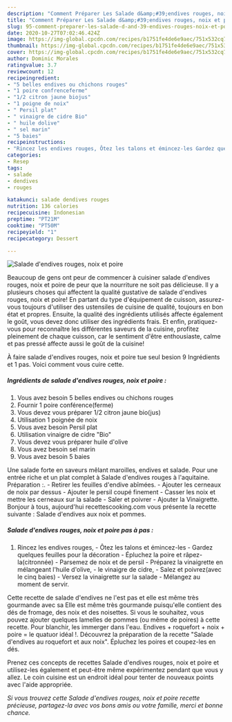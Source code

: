 ```yaml
---
description: "Comment Préparer Les Salade d&amp;#39;endives rouges, noix et poire"
title: "Comment Préparer Les Salade d&amp;#39;endives rouges, noix et poire"
slug: 95-comment-preparer-les-salade-d-and-39-endives-rouges-noix-et-poire
date: 2020-10-27T07:02:46.424Z
image: https://img-global.cpcdn.com/recipes/b1751fe4de6e9aec/751x532cq70/salade-dendives-rouges-noix-et-poire-photo-principale-de-la-recette.jpg
thumbnail: https://img-global.cpcdn.com/recipes/b1751fe4de6e9aec/751x532cq70/salade-dendives-rouges-noix-et-poire-photo-principale-de-la-recette.jpg
cover: https://img-global.cpcdn.com/recipes/b1751fe4de6e9aec/751x532cq70/salade-dendives-rouges-noix-et-poire-photo-principale-de-la-recette.jpg
author: Dominic Morales
ratingvalue: 3.7
reviewcount: 12
recipeingredient:
- "5 belles endives ou chichons rouges"
- "1 poire confrenceferme"
- "1/2 citron jaune biojus"
- "1 poigne de noix"
- " Persil plat"
- " vinaigre de cidre Bio"
- " huile dolive"
- " sel marin"
- "5 baies"
recipeinstructions:
- "Rincez les endives rouges, Ôtez les talons et émincez-les Gardez quelques feuilles pour la décoration Épluchez la poire et râpez-la(citronnée) Parsemez de noix et de persil Préparez la vinaigrette en mélangeant l&#39;huile d&#39;olive, le vinaigre de cidre, Salez et poivrez(avec le cinq baies) Versez la vinaigrette sur la salade Mélangez au moment de servir."
categories:
- Resep
tags:
- salade
- dendives
- rouges

katakunci: salade dendives rouges 
nutrition: 136 calories
recipecuisine: Indonesian
preptime: "PT21M"
cooktime: "PT50M"
recipeyield: "1"
recipecategory: Dessert

---
```



![Salade d&#39;endives rouges, noix et poire](https://img-global.cpcdn.com/recipes/b1751fe4de6e9aec/751x532cq70/salade-dendives-rouges-noix-et-poire-photo-principale-de-la-recette.jpg)

Beaucoup de gens ont peur de commencer à cuisiner salade d&#39;endives rouges, noix et poire de peur que la nourriture ne soit pas délicieuse. Il y a plusieurs choses qui affectent la qualité gustative de salade d&#39;endives rouges, noix et poire! En partant du type d'équipement de cuisson, assurez-vous toujours d'utiliser des ustensiles de cuisine de qualité, toujours en bon état et propres. Ensuite, la qualité des ingrédients utilisés affecte également le goût, vous devez donc utiliser des ingrédients frais. Et enfin, pratiquez-vous pour reconnaître les différentes saveurs de la cuisine, profitez pleinement de chaque cuisson, car le sentiment d'être enthousiaste, calme et pas pressé affecte aussi le goût de la cuisine!

<!--inarticleads1-->

À faire salade d&#39;endives rouges, noix et poire tue seul besion 9 Ingrédients et 1 pas. Voici comment vous cuire cette.

##### Ingrédients de salade d&#39;endives rouges, noix et poire :

1. Vous avez besoin 5 belles endives ou chichons rouges
1. Fournir 1 poire conférence(ferme)
1. Vous devez vous préparer 1/2 citron jaune bio(jus)
1. Utilisation 1 poignée de noix
1. Vous avez besoin  Persil plat
1. Utilisation  vinaigre de cidre &#34;Bio&#34;
1. Vous devez vous préparer  huile d&#39;olive
1. Vous avez besoin  sel marin
1. Vous avez besoin 5 baies


Une salade forte en saveurs mêlant maroilles, endives et salade. Pour une entrée riche et un plat complet à Salade d&#39;endives rouges à l&#39;aquitaine. Préparation :. - Retirer les feuilles d&#39;endive abîmées. - Ajouter les cerneaux de noix par dessus - Ajouter le persil coupé finement - Casser les noix et mettre les cerneaux sur la salade - Saler et poivrer - Ajouter la Vinaigrette. Bonjour à tous, aujourd&#39;hui recettescooking.com vous présente la recette suivante : Salade d&#39;endives aux noix et pommes. 

<!--inarticleads2-->

##### Salade d&#39;endives rouges, noix et poire pas à pas :

1. Rincez les endives rouges, - Ôtez les talons et émincez-les - Gardez quelques feuilles pour la décoration - Épluchez la poire et râpez-la(citronnée) - Parsemez de noix et de persil - Préparez la vinaigrette en mélangeant l&#39;huile d&#39;olive, - le vinaigre de cidre, - Salez et poivrez(avec le cinq baies) - Versez la vinaigrette sur la salade - Mélangez au moment de servir.


Cette recette de salade d&#39;endives ne l&#39;est pas et elle est même très gourmande avec sa Elle est même très gourmande puisqu&#39;elle contient des dés de fromage, des noix et des noisettes. Si vous le souhaitez, vous pouvez ajouter quelques lamelles de pommes (ou même de poires) à cette recette. Pour blanchir, les immerger dans l&#39;eau. Endives + roquefort + noix + poire = le quatuor idéal !. Découvrez la préparation de la recette &#34;Salade d&#39;endives au roquefort et aux noix&#34;. Épluchez les poires et coupez-les en dés. 

<!--inarticleads1-->

<p>
Prenez ces concepts de recettes Salade d&#39;endives rouges, noix et poire et utilisez-les également et peut-être même expérimentez pendant que vous y allez. Le coin cuisine est un endroit idéal pour tenter de nouveaux points avec l'aide appropriée.
</p>

<p>
<i>Si vous trouvez cette Salade d&#39;endives rouges, noix et poire recette précieuse, partagez-la avec vos bons amis ou votre famille, merci et bonne chance.</i>
</p>
